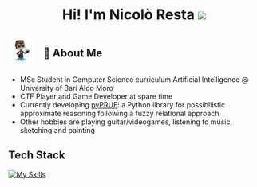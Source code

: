 <h1 align="center"> Hi! I'm Nicolò Resta <img src="https://media.giphy.com/media/hvRJCLFzcasrR4ia7z/giphy.gif" width="35"></h1>

<div style="display: flex; align-items: center;">
  <img src="https://github.com/ashkihotah/ashkihotah/blob/main/my_octocat.png" width="50" style="margin-right: 20px;">
  <h2>🚀 About Me</h2>
</div>

<ul>
  <li>MSc Student in Computer Science curriculum Artificial Intelligence @ University of Bari Aldo Moro</li>
  <li>CTF Player and Game Developer at spare time</li>
  <li>Currently developing <a href="https://github.com/ashkihotah/pyPRUF">pyPRUF</a>: a Python library for possibilistic approximate reasoning following a fuzzy relational approach</li>
  <li>Other hobbies are playing guitar/videogames, listening to music, sketching and painting</li>
</ul>

## Tech Stack
[![My Skills](https://skillicons.dev/icons?i=linux,kali,bash,powershell,c,cpp,cmake,java,mysql,py,pytorch,tensorflow,godot,matlab,php,html,javascript,processing,md,git,github,docker,vscode,neovim,vim,pycharm,sublime,idea,eclipse,latex)](https://skillicons.dev)
